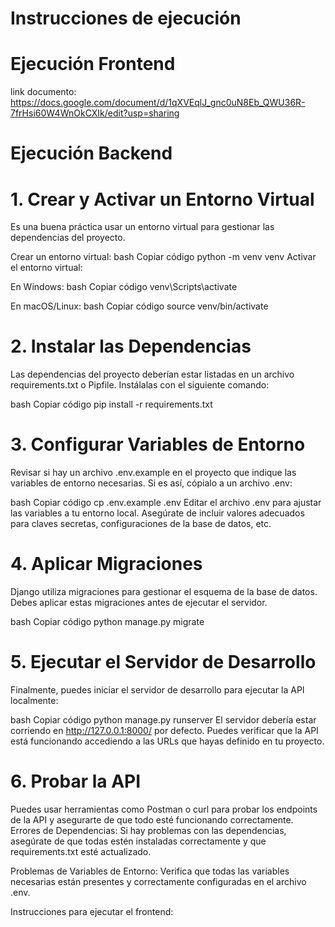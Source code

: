 # Instrucciones de ejecución

# Ejecución Frontend
link documento: https://docs.google.com/document/d/1qXVEqlJ_gnc0uN8Eb_QWU36R-7frHsi60W4WnOkCXIk/edit?usp=sharing

# Ejecución Backend
# 1. Crear y Activar un Entorno Virtual
Es una buena práctica usar un entorno virtual para gestionar las dependencias del proyecto.

Crear un entorno virtual:
bash
Copiar código
python -m venv venv
Activar el entorno virtual:

En Windows:
bash
Copiar código
venv\Scripts\activate

En macOS/Linux:
bash
Copiar código
source venv/bin/activate

# 2. Instalar las Dependencias
Las dependencias del proyecto deberían estar listadas en un archivo requirements.txt o Pipfile. Instálalas con el siguiente comando:

bash
Copiar código
pip install -r requirements.txt

# 3. Configurar Variables de Entorno
Revisar si hay un archivo .env.example en el proyecto que indique las variables de entorno necesarias. Si es así, cópialo a un archivo .env:

bash
Copiar código
cp .env.example .env
Editar el archivo .env para ajustar las variables a tu entorno local. Asegúrate de incluir valores adecuados para claves secretas, configuraciones de la base de datos, etc.

# 4. Aplicar Migraciones
Django utiliza migraciones para gestionar el esquema de la base de datos. Debes aplicar estas migraciones antes de ejecutar el servidor.

bash
Copiar código
python manage.py migrate

# 5. Ejecutar el Servidor de Desarrollo
Finalmente, puedes iniciar el servidor de desarrollo para ejecutar la API localmente:

bash
Copiar código
python manage.py runserver
El servidor debería estar corriendo en http://127.0.0.1:8000/ por defecto. Puedes verificar que la API está funcionando accediendo a las URLs que hayas definido en tu proyecto.

# 6. Probar la API
Puedes usar herramientas como Postman o curl para probar los endpoints de la API y asegurarte de que todo esté funcionando correctamente.
Errores de Dependencias: Si hay problemas con las dependencias, asegúrate de que todas estén instaladas correctamente y que requirements.txt esté actualizado.

Problemas de Variables de Entorno: Verifica que todas las variables necesarias están presentes y correctamente configuradas en el archivo .env.

Instrucciones para ejecutar el frontend:

